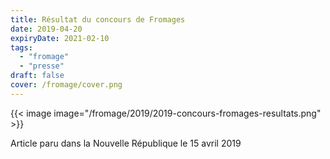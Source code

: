 ```yaml
---
title: Résultat du concours de Fromages
date: 2019-04-20
expiryDate: 2021-02-10
tags:
  - "fromage"
  - "presse"
draft: false
cover: /fromage/cover.png
---
```


<!--more-->
{{< image image="/fromage/2019/2019-concours-fromages-resultats.png" >}}

Article paru dans la Nouvelle République le 15 avril 2019